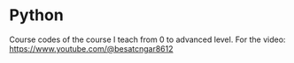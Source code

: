 # Python
Course codes of the course I teach from 0 to advanced level.
For the video: https://www.youtube.com/@besatcngar8612
